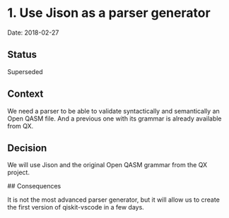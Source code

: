 # 1. Use Jison as a parser generator

Date: 2018-02-27

## Status

Superseded

## Context

We need a parser to be able to validate syntactically and semantically an Open QASM file. And a previous one with its grammar is already available from QX.

## Decision

We will use Jison and the original Open QASM grammar from the QX project.

## Consequences

It is not the most advanced parser generator, but it will allow us to create the first version of qiskit-vscode in a few days.
